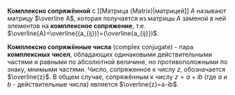 **Комплексно сопряжённой** с [[Матрица (Matrix)|матрицей]] $A$ называют матрицу $\overline A$, которая получается из матрицы $A$ заменой в ней элементов на **комплексное сопряжение**, т.е. $\overline{A}=\overline{(a_{ij})}=(\overline{a_{ij}})$.

**Комплексно сопряжённые числа** (complex conjugate) - пара **комплексных чисел**, обладающих одинаковыми действительными частями и равными по абсолютной величине, но противоположными по знаку, мнимыми частями. Число, сопряженное к числу $z$, обозначается $\overline{z}$. В общем случае, сопряжённым к числу $z=a+ib$ (где $a$ и $b$ - действительные числа) является $\overline{z}=a-ib$.